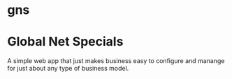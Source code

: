 # gns
<h1>
  Global Net Specials
</h1>
<p>
  A simple web app that just makes business easy to configure and manange for just about any type of business model.
</p>
